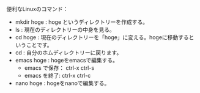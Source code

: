 便利なLinuxのコマンド：

- mkdir hoge : hoge というディレクトリーを作成する。
- ls : 現在のディレクトリーの中身を見る。
- cd hoge : 現在のディレクトリーを「hoge」に変える。hogeに移動するということです。
- cd : 自分のホムディレクトリーに戻ります。
- emacs hoge : hogeをemacsで編集する。
    - emacs で保存： ctrl-x ctrl-s
    - emacs を終了: ctrl-x ctrl-c
- nano hoge : hogeをnanoで編集する。
